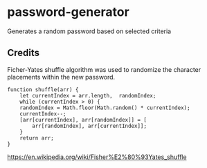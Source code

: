 # password-generator
Generates a random password based on selected criteria


## Credits
Ficher-Yates shuffle algorithm was used to randomize the character placements within the new password.

    function shuffle(arr) {
        let currentIndex = arr.length,  randomIndex;
        while (currentIndex > 0) {
        randomIndex = Math.floor(Math.random() * currentIndex);
        currentIndex--;
        [arr[currentIndex], arr[randomIndex]] = [
            arr[randomIndex], arr[currentIndex]];
        }
        return arr;
    } 
https://en.wikipedia.org/wiki/Fisher%E2%80%93Yates_shuffle
